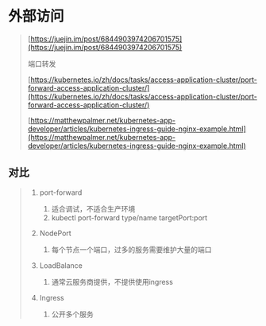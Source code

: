 # 外部访问

> [https://juejin.im/post/6844903974206701575](https://juejin.im/post/6844903974206701575)
>
> 端口转发
>
> [https://kubernetes.io/zh/docs/tasks/access-application-cluster/port-forward-access-application-cluster/](https://kubernetes.io/zh/docs/tasks/access-application-cluster/port-forward-access-application-cluster/)
>
> [https://matthewpalmer.net/kubernetes-app-developer/articles/kubernetes-ingress-guide-nginx-example.html](https://matthewpalmer.net/kubernetes-app-developer/articles/kubernetes-ingress-guide-nginx-example.html)

## 对比

> 1. port-forward
>    1. 适合调试，不适合生产环境
>    2. kubectl port-forward  type/name targetPort:port
> 2. NodePort
>    1. 每个节点一个端口，过多的服务需要维护大量的端口
> 3. LoadBalance
>
>    1. 通常云服务商提供，不提供使用ingress
>
> 4. Ingress
>
>    1. 公开多个服务



